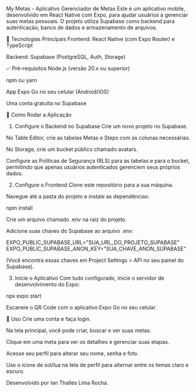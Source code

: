 My Metas - Aplicativo Gerenciador de Metas
Este é um aplicativo mobile, desenvolvido em React Native com Expo, para ajudar usuários a gerenciar suas metas pessoais. O projeto utiliza Supabase como backend para autenticação, banco de dados e armazenamento de arquivos.

🚀 Tecnologias Principais
Frontend: React Native (com Expo Router) e TypeScript

Backend: Supabase (PostgreSQL, Auth, Storage)

✅ Pré-requisitos
Node.js (versão 20.x ou superior)

npm ou yarn

App Expo Go no seu celular (Android/iOS)

Uma conta gratuita no Supabase

🔧 Como Rodar a Aplicação
1. Configure o Backend no Supabase
Crie um novo projeto no Supabase.

No Table Editor, crie as tabelas Metas e Steps com as colunas necessárias.

No Storage, crie um bucket público chamado avatars.

Configure as Políticas de Segurança (RLS) para as tabelas e para o bucket, permitindo que apenas usuários autenticados gerenciem seus próprios dados.

2. Configure o Frontend
Clone este repositório para a sua máquina.

Navegue até a pasta do projeto e instale as dependências:

npm install

Crie um arquivo chamado .env na raiz do projeto.

Adicione suas chaves do Supabase ao arquivo .env:

EXPO_PUBLIC_SUPABASE_URL="SUA_URL_DO_PROJETO_SUPABASE"
EXPO_PUBLIC_SUPABASE_ANON_KEY="SUA_CHAVE_ANON_SUPABASE"

(Você encontra essas chaves em Project Settings > API no seu painel do Supabase).

3. Inicie o Aplicativo
Com tudo configurado, inicie o servidor de desenvolvimento do Expo:

npx expo start

Escaneie o QR Code com o aplicativo Expo Go no seu celular.

📱 Uso
Crie uma conta e faça login.

Na tela principal, você pode criar, buscar e ver suas metas.

Clique em uma meta para ver os detalhes e gerenciar suas etapas.

Acesse seu perfil para alterar seu nome, senha e foto.

Use o ícone de sol/lua na tela de perfil para alternar entre os temas claro e escuro.

Desenvolvido por Ian Thalles Lima Rocha.